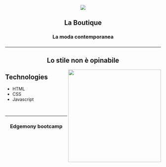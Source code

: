<p align="center">
  <img src="https://images.unsplash.com/photo-1505022610485-0249ba5b3675?ixlib=rb-1.2.1&ixid=MnwxMjA3fDB8MHxwaG90by1wYWdlfHx8fGVufDB8fHx8&auto=format&fit=crop&w=2340&q=80">
</p>

<h2 align="center">La Boutique</h2>
<h3 align="center"> La moda contemporanea <h3>

<hr>


<h2 align="center">Lo stile non è opinabile</h2>
<img align="right" src="https://images.unsplash.com/photo-1461749280684-dccba630e2f6?ixlib=rb-1.2.1&ixid=MnwxMjA3fDB8MHxwaG90by1wYWdlfHx8fGVufDB8fHx8&auto=format&fit=crop&w=1738&q=80" width=300/>

<h2>Technologies</h2>
  
  <ul>
    <li>HTML</li>
    <li>CSS</li>
    <li>Javascript</li>
  </ul>

<br>
<hr>

<h3 align="center"> Edgemony bootcamp <h3>

